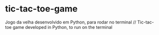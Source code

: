 # tic-tac-toe-game
Jogo da velha desenvolvido em Python, para rodar no terminal // Tic-tac-toe game developed in Python, to run on the terminal

